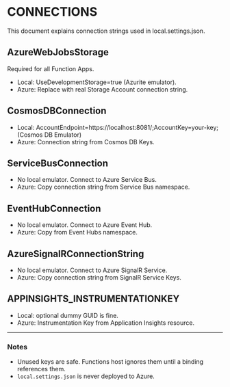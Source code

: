 # CONNECTIONS

This document explains connection strings used in local.settings.json.

## AzureWebJobsStorage
Required for all Function Apps.
- Local: UseDevelopmentStorage=true (Azurite emulator).
- Azure: Replace with real Storage Account connection string.

## CosmosDBConnection
- Local: AccountEndpoint=https://localhost:8081/;AccountKey=your-key; (Cosmos DB Emulator)
- Azure: Connection string from Cosmos DB Keys.

## ServiceBusConnection
- No local emulator. Connect to Azure Service Bus.
- Azure: Copy connection string from Service Bus namespace.

## EventHubConnection
- No local emulator. Connect to Azure Event Hub.
- Azure: Copy from Event Hubs namespace.

## AzureSignalRConnectionString
- No local emulator. Connect to Azure SignalR Service.
- Azure: Copy connection string from SignalR Service Keys.

## APPINSIGHTS_INSTRUMENTATIONKEY
- Local: optional dummy GUID is fine.
- Azure: Instrumentation Key from Application Insights resource.

---

### Notes
- Unused keys are safe. Functions host ignores them until a binding references them.
- `local.settings.json` is never deployed to Azure.
